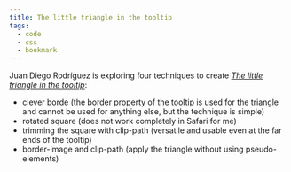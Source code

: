```yaml
---
title: The little triangle in the tooltip
tags:
  - code
  - css
  - bookmark
---
```

Juan Diego Rodríguez is exploring four techniques to create [<cite>The little triangle in the tooltip</cite>](https://css-tricks.com/the-little-triangle-in-the-tooltip/):

- clever borde (the border property of the tooltip is used for the triangle and cannot be used for anything else, but the technique is simple)
- rotated square (does not work completely in Safari for me)
- trimming the square with clip-path (versatile and usable even at the far ends of the tooltip)
- border-image and clip-path (apply the triangle without using pseudo-elements)
